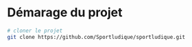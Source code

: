 # Démarage du projet

```bash
# cloner le projet
git clone https://github.com/Sportludique/sportludique.git




```


